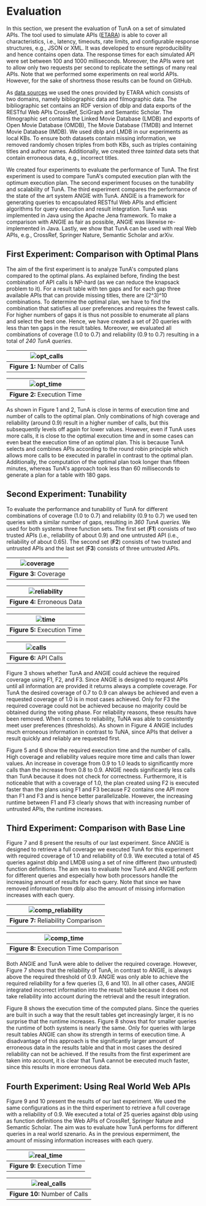 # Evaluation
In this section, we present the evaluation of TunA on a set of simulated APIs. The tool used to simulate APIs ([ETARA](https://github.com/ETARA-Benchmark-System)) is able to cover all characteristics, i.e., latency, timeouts, rate limits, and configurable response structures, e.g., JSON or XML. It was developed to ensure reproducibility and hence contains open data. The response times for each simulated API were set between 100 and 1000 milliseconds. Moreover, the APIs were set to allow only two requests per second to replicate the settings of many real APIs. Note that we performed some experiments on real world APIs. However, for the sake of shortness those results can be found on GitHub.

As [data sources](#) we used the ones provided by ETARA which consists of two domains, namely bibliographic data and filmographic data. The bibliographic set contains an RDF version of dblp and data exports of the RESTful Web APIs CrossRef, SciGraph and Semantic Scholar. The filmographic set contains the Linked Movie Database (LMDB) and exports of Open Movie Database (OMDB), The Movie Database (TMDB) and Internet Movie Database (IMDB). We used dblp and LMDB in our experiments as local KBs. To ensure both datasets contain missing information, we removed randomly chosen triples from both KBs, such as triples containing titles and author names. Additionally, we created three *tainted* data sets that contain erroneous data, e.g., incorrect titles.

We created four experiments to evaluate the performance of TunA. The first experiment is used to compare TunA's computed execution plan with the optimum execution plan. The second experiment focuses on the tunability and scalability of TunA. The third experiment compares the performance of the state of the art system ANGIE with TunA. ANGIE is a framework for generating queries to encapsulated RESTful Web APIs and efficient algorithms for query execution and result integration. TunA was implemented in Java using the Apache Jena framework. To make a comparison with ANGIE as fair as possible, ANGIE was likewise re-implemented in Java. Lastly, we show that TunA can be used with real Web APIs, e.g., CrossRef, Springer Nature, Semantic Scholar and arXiv. 

## First Experiment: Comparison with Optimal Plans
The aim of the first experiment is to analyze TunA's computed plans compared to the optimal plans. As explained before, finding the best combination of API calls is NP-hard (as we can reduce the knapsack problem to it). For a result table with ten gaps and for each gap three available APIs that can provide missing titles, there are (2^3)^10 combinations. To determine the optimal plan, we have to find the combination that satisfies all user preferences and requires the fewest calls. For higher numbers of gaps it is thus not possible to enumerate all plans and select the best one. Hence, we have created a set of 20 queries with less than ten gaps in the result tables. Moreover, we evaluated all combinations of coverage (1.0 to 0.7) and reliability (0.9 to 0.7) resulting in a total of *240 TunA queries*.

| ![opt_calls](https://github.com/dbis-trier-university/TunA/assets/4719393/a16a960f-905b-43cf-87ec-c1550e68889a) |
|:--:| 
| **Figure 1:** Number of Calls |


| ![opt_time](https://github.com/dbis-trier-university/TunA/assets/4719393/b822a9f6-184a-4f3c-a120-755a97bacda6) |
|:--:| 
| **Figure 2:** Execution Time |

As shown in Figure 1 and 2, TunA is close in terms of execution time and number of calls to the optimal plan. Only combinations of high coverage and reliability (around 0.9) result in a higher number of calls, but this subsequently levels off again for lower values. However, even if TunA uses more calls, it is close to the optimal execution time and in some cases can even beat the execution time of an optimal plan. This is because TunA selects and combines APIs according to the round robin principle which allows more calls to be executed in parallel in contrast to the optimal plan. Additionally, the computation of the optimal plan took longer than fifteen minutes, whereas TunA's approach took less than 60 milliseconds to generate a plan for a table with 180 gaps.

## Second Experiment: Tunability
To evaluate the performance and tunability of TunA for different combinations of coverage (1.0 to 0.7) and reliability (0.9 to 0.7) we used ten queries with a similar number of gaps, resulting in *360 TunA queries*. We used for both systems three function sets. The first set (**F1**) consists of two trusted APIs (i.e., reliability of about 0.9) and one untrusted API (i.e., reliability of about 0.65). The second set (**F2**) consists of two trusted and untrusted APIs and the last set (**F3**) consists of three untrusted APIs. 

| ![coverage](https://github.com/dbis-trier-university/TunA/assets/4719393/0af3d15a-2a2e-43d4-9d48-8bd1b93ae07e) |
|:--:| 
| **Figure 3:** Coverage |

| ![reliability](https://github.com/dbis-trier-university/TunA/assets/4719393/2652e159-0af0-49db-926b-aa78012b4489) |
|:--:| 
| **Figure 4:** Erroneous Data |

| ![time](https://github.com/dbis-trier-university/TunA/assets/4719393/dc21f2fc-cc9d-4e08-8f4b-d1af319c13c8) |
|:--:| 
| **Figure 5:** Execution Time |

| ![calls](https://github.com/dbis-trier-university/TunA/assets/4719393/956d599e-0bbf-4c8e-a0ed-fe556da237da) |
|:--:| 
| **Figure 6:** API Calls |

Figure 3 shows whether TunA and ANGIE could achieve the required coverage using F1, F2, and F3. Since ANGIE is designed to request APIs until all information are provided it returns always a complete coverage. For TunA the desired coverage of 0.7 to 0.9 can always be achieved and even a requested coverage of 1.0 is in most cases achieved. Only for F3 the required coverage could not be achieved because no majority could be obtained during the voting phase. For reliability reasons, these results have been removed. When it comes to reliability, TuNA was able to consistently meet user preferences (thresholds). As shown in Figure 4 ANGIE includes much erroneous information in contrast to TuNA, since APIs that deliver a result quickly and reliably are requested first.

Figure 5 and 6 show the required execution time and the number of calls. High coverage and reliability values require more time and calls than lower values. An increase in coverage from 0.9 to 1.0 leads to significantly more calls than the increase from 0.8 to 0.9. ANGIE needs significantly less calls than TunA because it does not check for correctness. Furthermore, it is noticeable that with a coverage of 1.0, the plan created using F2 is executed faster than the plans using F1 and F3 because F2 contains one API more than F1 and F3 and is hence better parallelizable. However, the increasing runtime between F1 and F3 clearly shows that with increasing number of untrusted APIs, the runtime increases. 

## Third Experiment: Comparison with Base Line
Figure 7 and 8 present the results of our last experiment. Since ANGIE is designed to retrieve a full coverage we executed TunA for this experiment with required coverage of 1.0 and reliability of 0.9. We executed a total of 45 queries against dblp and LMDB using a set of nine different (two untrusted) function definitions. The aim was to evaluate how TunA and ANGIE perform for different queries and especially how both processors handle the increasing amount of results for each query. Note that since we have removed information from dblp also the amount of missing information increases with each query.

| ![comp_reliability](https://github.com/dbis-trier-university/TunA/assets/4719393/ccca7640-4616-4618-93ac-4099b642f393) |
|:--:| 
| **Figure 7:** Reliability Comparison |

| ![comp_time](https://github.com/dbis-trier-university/TunA/assets/4719393/e74a5c49-8b28-495a-a51a-c6f3511c3cba) |
|:--:| 
| **Figure 8:** Execution Time Comparison |

Both ANGIE and TunA were able to deliver the required coverage. However, Figure 7 shows that the reliability of TunA, in contrast to ANGIE, is always above the required threshold of 0.9. ANGIE was only able to achieve the required reliability for a few queries (3, 6 and 10). In all other cases, ANGIE integrated incorrect information into the result table because it does not take reliability into account during the retrieval and the result integration.

Figure 8 shows the execution time of the computed plans. Since the queries are built in such a way that the result tables get increasingly larger, it is no surprise that the runtime increases. Figure 8 shows that for smaller queries the runtime of both systems is nearly the same. Only for queries with large result tables ANGIE can show its strength in terms of execution time. A disadvantage of this approach is the significantly larger amount of erroneous data in the results table and that in most cases the desired reliability can not be achieved. If the results from the first experiment are taken into account, it is clear that TunA cannot be executed much faster, since this results in more erroneous data.

## Fourth Experiment: Using Real World Web APIs
Figure 9 and 10 present the results of our last experiment. We used the same configurations as in the third experiment to retrieve a full coverage with a reliability of 0.9. We executed a total of 25 queries against dblp using as function definitions the Web APIs of CrossRef, Springer Nature and Semantic Scholar. The aim was to evaluate how TunA performs for different queries in a real world szenario. As in the previous expermiment, the amount of missing information increases with each query.

| ![real_time](https://github.com/dbis-trier-university/TunA/assets/4719393/ac2c24a7-1da1-4f34-979f-13539741a29f) |
|:--:| 
| **Figure 9:** Execution Time |

| ![real_calls](https://github.com/dbis-trier-university/TunA/assets/4719393/3ae51afc-17a9-4623-96ae-1ba8c5b1b7f9) |
|:--:| 
| **Figure 10:** Number of Calls |
